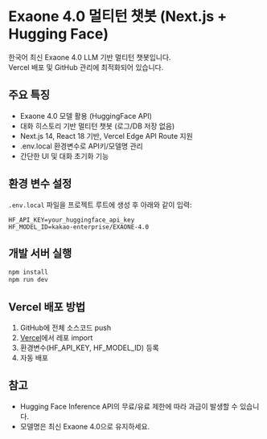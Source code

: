 # Exaone 4.0 멀티턴 챗봇 (Next.js + Hugging Face)

한국어 최신 Exaone 4.0 LLM 기반 멀티턴 챗봇입니다.  
Vercel 배포 및 GitHub 관리에 최적화되어 있습니다.

## 주요 특징

- Exaone 4.0 모델 활용 (HuggingFace API)
- 대화 히스토리 기반 멀티턴 챗봇 (로그/DB 저장 없음)
- Next.js 14, React 18 기반, Vercel Edge API Route 지원
- .env.local 환경변수로 API키/모델명 관리
- 간단한 UI 및 대화 초기화 기능

## 환경 변수 설정

`.env.local` 파일을 프로젝트 루트에 생성 후 아래와 같이 입력:

```
HF_API_KEY=your_huggingface_api_key
HF_MODEL_ID=kakao-enterprise/EXAONE-4.0
```

## 개발 서버 실행

```bash
npm install
npm run dev
```

## Vercel 배포 방법

1. GitHub에 전체 소스코드 push
2. [Vercel](https://vercel.com/)에서 레포 import
3. 환경변수(HF_API_KEY, HF_MODEL_ID) 등록
4. 자동 배포

## 참고

- Hugging Face Inference API의 무료/유료 제한에 따라 과금이 발생할 수 있습니다.
- 모델명은 최신 Exaone 4.0으로 유지하세요.